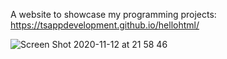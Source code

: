 A website to showcase my programming projects: https://tsappdevelopment.github.io/hellohtml/

![Screen Shot 2020-11-12 at 21 58 46](https://user-images.githubusercontent.com/71202372/99034550-4fa8ff00-2532-11eb-8bb0-ccc3cc98dc7b.png)

